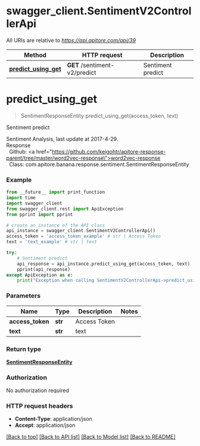 # swagger_client.SentimentV2ControllerApi

All URIs are relative to *https://api.apitore.com/api/39*

Method | HTTP request | Description
------------- | ------------- | -------------
[**predict_using_get**](SentimentV2ControllerApi.md#predict_using_get) | **GET** /sentiment-v2/predict | Sentiment predict


# **predict_using_get**
> SentimentResponseEntity predict_using_get(access_token, text)

Sentiment predict

Sentiment Analysis, last update at 2017-4-29.<BR />Response<BR />&nbsp; Github: <a href=\"https://github.com/keigohtr/apitore-response-parent/tree/master/word2vec-response\">word2vec-response</a><BR />&nbsp; Class: com.apitore.banana.response.sentiment.SentimentResponseEntity<BR />

### Example
```python
from __future__ import print_function
import time
import swagger_client
from swagger_client.rest import ApiException
from pprint import pprint

# create an instance of the API class
api_instance = swagger_client.SentimentV2ControllerApi()
access_token = 'access_token_example' # str | Access Token
text = 'text_example' # str | text

try:
    # Sentiment predict
    api_response = api_instance.predict_using_get(access_token, text)
    pprint(api_response)
except ApiException as e:
    print("Exception when calling SentimentV2ControllerApi->predict_using_get: %s\n" % e)
```

### Parameters

Name | Type | Description  | Notes
------------- | ------------- | ------------- | -------------
 **access_token** | **str**| Access Token | 
 **text** | **str**| text | 

### Return type

[**SentimentResponseEntity**](SentimentResponseEntity.md)

### Authorization

No authorization required

### HTTP request headers

 - **Content-Type**: application/json
 - **Accept**: application/json

[[Back to top]](#) [[Back to API list]](../README.md#documentation-for-api-endpoints) [[Back to Model list]](../README.md#documentation-for-models) [[Back to README]](../README.md)

